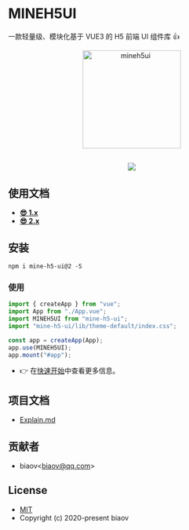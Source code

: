 # MINEH5UI

一款轻量级、模块化基于 VUE3 的 H5 前端 UI 组件库 👍

<p align="center">
    <a href="https://mineh5ui.biaov.cn/v2">
        <img src="https://mineh5ui.biaov.cn/v2/logo.svg" width="200px" title="mineh5ui" alt="mineh5ui">
    </a>
</p>
<h2 align="center"><a href="https://mineh5ui.biaov.cn/v2"><img src="https://img.shields.io/badge/npm-2.1.1-blue" /></a></h2>

## 使用文档

* **[😎 1.x](https://mineh5ui.biaov.cn/)**
* **[😎 2.x](https://mineh5ui.biaov.cn/v2)**

## 安装

```Basic
npm i mine-h5-ui@2 -S
```

### 使用

```JavaScript
import { createApp } from "vue";
import App from "./App.vue";
import MINEH5UI from "mine-h5-ui";
import "mine-h5-ui/lib/theme-default/index.css";

const app = createApp(App);
app.use(MINEH5UI);
app.mount("#app");
```

* 👉 在[快速开始](https://mineh5ui.biaov.cn/v2/doc/start)中查看更多信息。

## 项目文档

* [Explain.md](https://github.com/biaov/MINE-H5-UI/blob/master/Explain.md)

## 贡献者

* biaov\<biaov@qq.com\>

## License

* [MIT](https://github.com/biaov/MINE-H5-UI/blob/master/LICENSE)
* Copyright (c) 2020-present biaov
